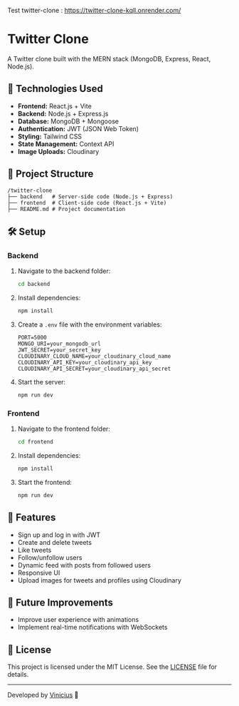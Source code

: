 Test twitter-clone : https://twitter-clone-kqll.onrender.com/

# Twitter Clone

A Twitter clone built with the MERN stack (MongoDB, Express, React, Node.js).

## 🚀 Technologies Used

- **Frontend:** React.js + Vite
- **Backend:** Node.js + Express.js
- **Database:** MongoDB + Mongoose
- **Authentication:** JWT (JSON Web Token)
- **Styling:** Tailwind CSS
- **State Management:** Context API
- **Image Uploads:** Cloudinary

## 📂 Project Structure

```
/twitter-clone
├── backend   # Server-side code (Node.js + Express)
├── frontend  # Client-side code (React.js + Vite)
├── README.md # Project documentation
```

## 🛠 Setup

### Backend

1. Navigate to the backend folder:
   ```sh
   cd backend
   ```
2. Install dependencies:
   ```sh
   npm install
   ```
3. Create a `.env` file with the environment variables:
   ```env
   PORT=5000
   MONGO_URI=your_mongodb_url
   JWT_SECRET=your_secret_key
   CLOUDINARY_CLOUD_NAME=your_cloudinary_cloud_name
   CLOUDINARY_API_KEY=your_cloudinary_api_key
   CLOUDINARY_API_SECRET=your_cloudinary_api_secret
   ```
4. Start the server:
   ```sh
   npm run dev
   ```

### Frontend

1. Navigate to the frontend folder:
   ```sh
   cd frontend
   ```
2. Install dependencies:
   ```sh
   npm install
   ```
3. Start the frontend:
   ```sh
   npm run dev
   ```

## 🚀 Features

- Sign up and log in with JWT
- Create and delete tweets
- Like tweets
- Follow/unfollow users
- Dynamic feed with posts from followed users
- Responsive UI
- Upload images for tweets and profiles using Cloudinary

## 📝 Future Improvements

- Improve user experience with animations
- Implement real-time notifications with WebSockets

## 📜 License

This project is licensed under the MIT License. See the [LICENSE](LICENSE) file for details.

---

Developed by [Vinicius](https://github.com/viniciusfranfer) 🚀


